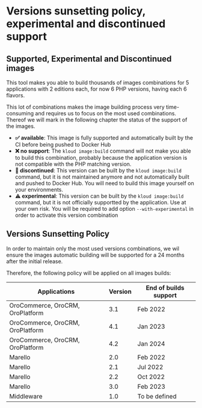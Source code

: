 Versions sunsetting policy, experimental and discontinued support
===

Supported, Experimental and Discontinued images 
---

This tool makes you able to build thousands of images combinations for
5 applications with 2 editions each, for now 6 PHP versions, having each 6
flavors.

This lot of combinations makes the image building process very time-consuming
and requires us to focus on the most used combinations. Thereof we will mark 
in the following chapter the status of the support of the images.

* **✅ available**: This image is fully supported and automatically built by the 
                    CI before being pushed to Docker Hub
* **❌ no support**: The `kloud image:build` command will not make you able to
                     build this combination, probably because the application 
                     version is not compatible with the PHP matching version.
* **🌅️ discontinued**: This version can be built by the `kloud image:build`
                       command, but it is not maintained anymore and not 
                       automatically built and pushed to Docker Hub. You will
                       need to build this image yourself on your environments.
* **⚠️ experimental**: This version can be built by the `kloud image:build`
                       command, but it is not officially supportted by the 
                       application. Use at your own risk. You will be required 
                       to add option `--with-experimental` in order to activate
                       this version combination

Versions Sunsetting Policy
---

In order to maintain only the most used versions combinations, we wil ensure the 
images automatic building will be supported for a 24 months after the initial 
release.

Therefore, the following policy will be applied on all images builds:

| Applications                     | Version | End of builds support |
| -------------------------------- | ------- | --------------------- |
| OroCommerce, OroCRM, OroPlatform | 3.1     | Feb 2022              |
| OroCommerce, OroCRM, OroPlatform | 4.1     | Jan 2023              |
| OroCommerce, OroCRM, OroPlatform | 4.2     | Jan 2024              |
| Marello                          | 2.0     | Feb 2022              |
| Marello                          | 2.1     | Jul 2022              |
| Marello                          | 2.2     | Oct 2022              |
| Marello                          | 3.0     | Feb 2023              |
| Middleware                       | 1.0     | To be defined         |
